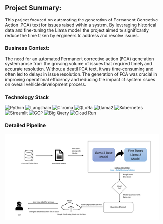 ## Project Summary:
This project focused on automating the generation of Permanent Corrective Action (PCA) text for issues raised within a system. By leveraging historical data and fine-tuning the Llama model, the project aimed to significantly reduce the time taken by engineers to address and resolve issues.

### Business Context:
The need for an automated Permanent corrective action (PCA) generation system arose from the growing volume of issues that required timely and accurate resolution. Without a deatil PCA text, it was time-consuming and often led to delays in issue resolution. The generation of PCA was crucial in improving operational efficiency and reducing the impact of system issues on overall vehicle development process.

### Technology Stack
 
![Python](https://img.shields.io/badge/-Python-green?style=for-the-badge=white) 
![Langchain](https://img.shields.io/badge/-Langchain-blue?style=for-the-badge=white) 
![Chroma](https://img.shields.io/badge/-Chroma-green?style=for-the-badge=white) 
![QLoRa](https://img.shields.io/badge/-QLoRa-green?style=for-the-badge=white) 
![Llama2](https://img.shields.io/badge/-Llama2-green?style=for-the-badge=white) 
![Kubernetes](https://img.shields.io/badge/-Kubernetes-blue?style=for-the-badge=white) 
![Streamlit](https://img.shields.io/badge/-Streamlit-yellow?style=for-the-badge=black)
![GCP](https://img.shields.io/badge/-GCP-yellow?style=for-the-badge=black)
![Big Query](https://img.shields.io/badge/-BigQuery-yellow?style=for-the-badge=black)
![Cloud Run](https://img.shields.io/badge/-CloudRun-yellow?style=for-the-badge=black)


### Detailed Pipeline

![](/Images/fine_tune.PNG)

